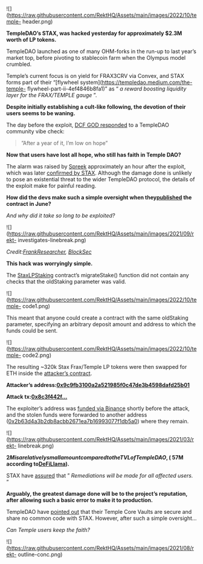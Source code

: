 ![](https://raw.githubusercontent.com/RektHQ/Assets/main/images/2022/10/temple-
header.png)

**TempleDAO’s STAX, was hacked yesterday for approximately $2.3M worth of LP
tokens.**

TempleDAO launched as one of many OHM-forks in the run-up to last year’s
market top, before pivoting to stablecoin farm when the Olympus model
crumbled.

Temple’s current focus is on yield for FRAX3CRV via Convex, and STAX forms
part of their “[flywheel system](https://templedao.medium.com/the-temple-
flywheel-part-ii-4ef4846b8fa1)” as “ _a reward boosting liquidity layer for
the FRAX/TEMPLE gauge_ ”.

 **Despite initially establishing a cult-like following, the devotion of their
users seems to be waning.**

The day before the exploit, [DCF GOD
responded](https://twitter.com/dcfgod/status/1579522572341088257) to a
TempleDAO community vibe check:

> ”After a year of it, I’m low on hope”

 **Now that users have lost all hope, who still has faith in Temple DAO?**

The alarm was raised by
[Spreek](https://twitter.com/spreekaway/status/1579836562338361345)
approximately an hour after the exploit, which was later [confirmed by
STAX](https://twitter.com/staxfinance/status/1579855195693256704). Although
the damage done is unlikely to pose an existential threat to the wider
TempleDAO protocol, the details of the exploit make for painful reading.

 **How did the devs make such a simple oversight when
they[published](https://etherscan.io/tx/0x601bf705db76812a867ac34da18920d70b1e866b7d18cd26174e78b8e076ab92)
the contract in June?**

 _And why did it take so long to be exploited?_

![](https://raw.githubusercontent.com/RektHQ/Assets/main/images/2021/09/rekt-
investigates-linebreak.png)

_Credit:[FrankResearcher](https://twitter.com/FrankResearcher/status/1579840347647414272),
[BlockSec](https://twitter.com/BlockSecTeam/status/1579843881893769222)_

 **This hack was worryingly simple.**

The
[StaxLPStaking](https://etherscan.io/address/0xd2869042e12a3506100af1d192b5b04d65137941#code)
contract’s migrateStake() function did not contain any checks that the
oldStaking parameter was valid.

![](https://raw.githubusercontent.com/RektHQ/Assets/main/images/2022/10/temple-
code1.png)

This meant that anyone could create a contract with the same oldStaking
parameter, specifying an arbitrary deposit amount and address to which the
funds could be sent.

![](https://raw.githubusercontent.com/RektHQ/Assets/main/images/2022/10/temple-
code2.png)

The resulting ~320k Stax Frax/Temple LP tokens were then swapped for ETH
inside the [attacker’s
contract](https://etherscan.io/address/0x2df9c154fe24d081cfe568645fb4075d725431e0).

 **Attacker’s
address:[0x9c9fb3100a2a521985f0c47de3b4598dafd25b01](https://etherscan.io/address/0x9c9fb3100a2a521985f0c47de3b4598dafd25b01)**

 **Attack
tx:[0x8c3f442f…](https://etherscan.io/tx/0x8c3f442fc6d640a6ff3ea0b12be64f1d4609ea94edd2966f42c01cd9bdcf04b5)**

The exploiter’s address was [funded via
Binance](https://etherscan.io/tx/0x95d85a52ca63c16362cabd872c047fbe1e7ec3a4b0b0509a7e28ae8ccaff68aa)
shortly before the attack, and the stolen funds were forwarded to another
address
([0x2b63d4a3b2db8acbb2671ea7b16993077f1db5a0](https://etherscan.io/address/0x2b63d4a3b2db8acbb2671ea7b16993077f1db5a0))
where they remain.

![](https://raw.githubusercontent.com/RektHQ/Assets/main/images/2021/03/rekt-
linebreak.png)

 **$2M is a relatively small amount compared to the TVL of TempleDAO, (~$57M
according to[DeFiLlama](https://defillama.com/protocol/temple-dao)).**

STAX have
[assured](https://twitter.com/staxfinance/status/1579855202362224640) that ”
_Remediations will be made for all affected users._ ”

 **Arguably, the greatest damage done will be to the project’s reputation,
after allowing such a basic error to make it to production.**

TempleDAO have [pointed
out](https://twitter.com/templedao/status/1579878591981969416) that their
Temple Core Vaults are secure and share no common code with STAX. However,
after such a simple oversight…

 _Can Temple users keep the faith?_

![](https://raw.githubusercontent.com/RektHQ/Assets/main/images/2021/08/rekt-
outline-conc.png)


